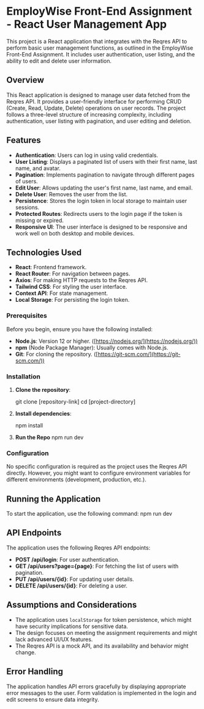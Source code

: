 # EmployWise Front-End Assignment - React User Management App

This project is a React application that integrates with the Reqres API to perform basic user management functions, as outlined in the EmployWise Front-End Assignment. It includes user authentication, user listing, and the ability to edit and delete user information.

## Overview

This React application is designed to manage user data fetched from the Reqres API. It provides a user-friendly interface for performing CRUD (Create, Read, Update, Delete) operations on user records. The project follows a three-level structure of increasing complexity, including authentication, user listing with pagination, and user editing and deletion.

## Features

- **Authentication**: Users can log in using valid credentials.
- **User Listing**: Displays a paginated list of users with their first name, last name, and avatar.
- **Pagination**: Implements pagination to navigate through different pages of users.
- **Edit User**: Allows updating the user's first name, last name, and email.
- **Delete User**: Removes the user from the list.
- **Persistence**: Stores the login token in local storage to maintain user sessions.
- **Protected Routes**: Redirects users to the login page if the token is missing or expired.
- **Responsive UI**: The user interface is designed to be responsive and work well on both desktop and mobile devices.

## Technologies Used

- **React**: Frontend framework.
- **React Router**: For navigation between pages.
- **Axios**: For making HTTP requests to the Reqres API.
- **Tailwind CSS**: For styling the user interface.
- **Context API**: For state management.
- **Local Storage**: For persisting the login token.

### Prerequisites

Before you begin, ensure you have the following installed:

- **Node.js**: Version 12 or higher. ([https://nodejs.org/](https://nodejs.org/))
- **npm** (Node Package Manager): Usually comes with Node.js.
- **Git**: For cloning the repository. ([https://git-scm.com/](https://git-scm.com/))

### Installation

1.  **Clone the repository**:

    git clone [repository-link]
    cd [project-directory]

2.  **Install dependencies**:

    npm install

3.  **Run the Repo**
    npm run dev

### Configuration

No specific configuration is required as the project uses the Reqres API directly. However, you might want to configure environment variables for different environments (development, production, etc.).

## Running the Application

To start the application, use the following command:
npm run dev

## API Endpoints

The application uses the following Reqres API endpoints:

- **POST /api/login**: For user authentication.
- **GET /api/users?page={page}**: For fetching the list of users with pagination.
- **PUT /api/users/{id}**: For updating user details.
- **DELETE /api/users/{id}**: For deleting a user.

## Assumptions and Considerations

- The application uses `localStorage` for token persistence, which might have security implications for sensitive data.
- The design focuses on meeting the assignment requirements and might lack advanced UI/UX features.
- The Reqres API is a mock API, and its availability and behavior might change.

## Error Handling

The application handles API errors gracefully by displaying appropriate error messages to the user. Form validation is implemented in the login and edit screens to ensure data integrity.
